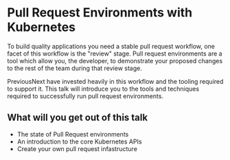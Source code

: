 Pull Request Environments with Kubernetes
=========================================

To build quality applications you need a stable pull request workflow, one facet of this workflow is the "review" stage.
Pull request environments are a tool which allow you, the developer, to demonstrate your proposed changes to the rest
of the team during that review stage.

PreviousNext have invested heavily in this workflow and the tooling required to support it. This talk will introduce
you to the tools and techniques required to successfully run pull request environments.

## What will you get out of this talk

* The state of Pull Request environments
* An introduction to the core Kubernetes APIs
* Create your own pull request infastructure